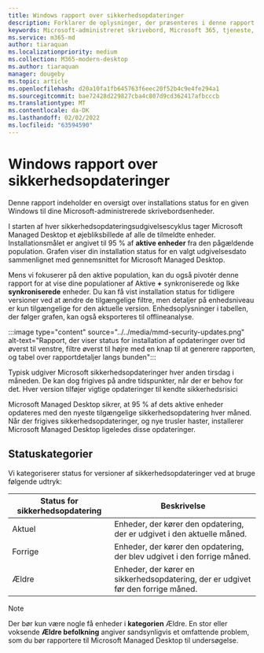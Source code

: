 ```yaml
---
title: Windows rapport over sikkerhedsopdateringer
description: Forklarer de oplysninger, der præsenteres i denne rapport
keywords: Microsoft-administreret skrivebord, Microsoft 365, tjeneste, dokumentation
ms.service: m365-md
author: tiaraquan
ms.localizationpriority: medium
ms.collection: M365-modern-desktop
ms.author: tiaraquan
manager: dougeby
ms.topic: article
ms.openlocfilehash: d20a10fa1fb645763f6eec20f52b4c9e4fe294a1
ms.sourcegitcommit: bae72428d229827cba4c807d9cd362417afbcccb
ms.translationtype: MT
ms.contentlocale: da-DK
ms.lasthandoff: 02/02/2022
ms.locfileid: "63594590"
---
```

# <a name="windows-security-updates-report"></a>Windows rapport over sikkerhedsopdateringer

Denne rapport indeholder en oversigt over installations status for en given Windows til dine Microsoft-administrerede skrivebordsenheder.

I starten af hver sikkerhedsopdateringsudgivelsescyklus tager Microsoft Managed Desktop et øjebliksbillede af alle de tilmeldte enheder. Installationsmålet er angivet til 95 % af **aktive enheder** fra den pågældende population. Grafen viser din installation status for en valgt udgivelsesdato sammenlignet med gennemsnittet for Microsoft Managed Desktop.

Mens vi fokuserer på den aktive population, kan du også pivotér denne rapport for at vise dine populationer af Aktive **+** synkroniserede og Ikke **synkroniserede** enheder. Du kan få vist installation status for tidligere versioner ved at ændre de tilgængelige filtre, men detaljer på enhedsniveau er kun tilgængelige for den aktuelle version. Enhedsoplysninger i tabellen, der følger grafen, kan også eksporteres til offlineanalyse.

:::image type="content" source="../../media/mmd-security-updates.png" alt-text="Rapport, der viser status for installation af opdateringer over tid øverst til venstre, filtre øverst til højre med en knap til at generere rapporten, og tabel over rapportdetaljer langs bunden":::

Typisk udgiver Microsoft sikkerhedsopdateringer hver anden tirsdag i måneden. De kan dog frigives på andre tidspunkter, når der er behov for det. Hver version tilføjer vigtige opdateringer til kendte sikkerhedsrisici

Microsoft Managed Desktop sikrer, at 95 % af dets aktive enheder opdateres med den nyeste tilgængelige sikkerhedsopdatering hver måned. Når der frigives sikkerhedsopdateringer, og nye trusler haster, installerer Microsoft Managed Desktop ligeledes disse opdateringer.

## <a name="status-categories"></a>Statuskategorier

Vi kategoriserer status for versioner af sikkerhedsopdateringer ved at bruge følgende udtryk:

| Status for sikkerhedsopdatering | Beskrivelse |
| ------ | ------ |
| Aktuel | Enheder, der kører den opdatering, der er udgivet i den aktuelle måned. |
| Forrige | Enheder, der kører den opdatering, der blev udgivet i den forrige måned. |
| Ældre | Enheder, der kører en sikkerhedsopdatering, der er udgivet før den forrige måned. |

> [!NOTE]
> Der bør kun være nogle få enheder i **kategorien** Ældre. En stor eller voksende **Ældre befolkning** angiver sandsynligvis et omfattende problem, som du bør rapportere til Microsoft Managed Desktop til undersøgelse.
